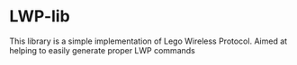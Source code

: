 # LWP-lib
This library is a simple implementation of Lego Wireless Protocol. Aimed at helping to easily generate proper LWP commands 
